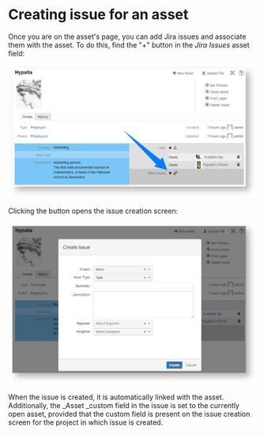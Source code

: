 # Creating issue for an asset

Once you are on the asset's page, you can add Jira issues and associate them with the asset. To do this, find the "+" button in the _Jira Issues_ asset field:

![](../.gitbook/assets/image%20%2853%29.png)



Clicking the button opens the issue creation screen:

![](../.gitbook/assets/image%20%2855%29.png)

When the issue is created, it is automatically linked with the asset. Additionally, the _Asset _custom field in the issue is set to the currently open asset, provided that the custom field is present on the issue creation screen for the project in which issue is created.   


